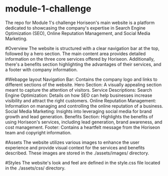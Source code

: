 # module-1-challenge
The repo for Module 1's challenge
Horiseon's main website is a platform dedicated to showcasing the company's expertise in Search Engine Optimization (SEO), Online Reputation Management, and Social Media Marketing.

#Overview
The website is structured with a clear navigation bar at the top, followed by a hero section. The main content area provides detailed information on the three core services offered by Horiseon. Additionally, there's a benefits section highlighting the advantages of their services, and a footer with company information.

#Webapge layout
  Navigation Bar: Contains the company logo and links to different sections of the website.
  Hero Section: A visually appealing section meant to capture the attention of visitors.
  Service Descriptions:
  Search Engine Optimization: Details on how SEO can help businesses increase visibility and attract the right customers.
  Online Reputation Management: Information on managing and controlling the online reputation of a business.
  Social Media Marketing: Insights into leveraging social media for brand growth and lead generation.
  Benefits Section: Highlights the benefits of using Horiseon's services, including lead generation, brand awareness, and cost management.
  Footer: Contains a heartfelt message from the Horiseon team and copyright information.

#Assets
The website utilizes various images to enhance the user experience and provide visual context for the services and benefits described. These images are stored in the ./assets/images/ directory.

#Styles
The website's look and feel are defined in the style.css file located in the ./assets/css/ directory.
